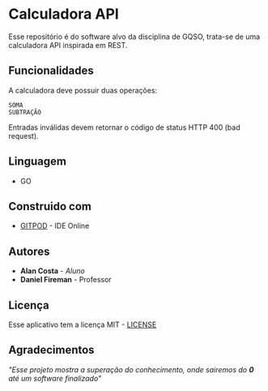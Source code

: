 # Calculadora API

Esse repositório é do software alvo da disciplina de GQSO, trata-se de uma calculadora API inspirada em REST.

## Funcionalidades

A calculadora deve possuir duas operações:
```
SOMA
SUBTRAÇÃO
```

Entradas inválidas devem retornar o código de status HTTP 400 (bad request).

## Linguagem

* GO

## Construido com 
* [GITPOD](https://www.gitpod.io/) - IDE Online

## Autores 

* **Alan Costa** - *Aluno*
* **Daniel Fireman** - Professor

## Licença

Esse aplicativo tem a licença MIT - [LICENSE](https://github.com/ajosealan/Calculadora-API-GQSO/blob/main/LICENSE)

## Agradecimentos   

*"Esse projeto mostra a superação do conhecimento, onde sairemos do **0** até um software finalizado"*
